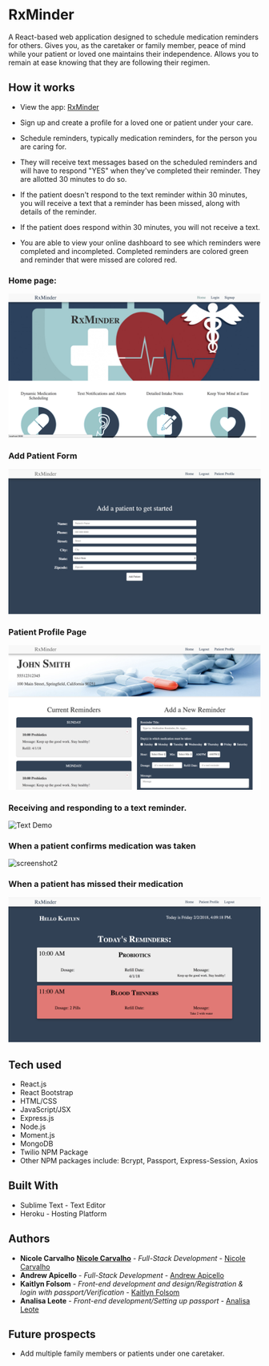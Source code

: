 # RxMinder

A React-based web application designed to schedule medication reminders for others. Gives you, as the caretaker or family member, peace of mind while your patient or loved one maintains their independence. Allows you to remain at ease knowing that they are following their regimen.

## How it works

* View the app: [RxMinder](https://ancient-bastion-53743.herokuapp.com/)

* Sign up and create a profile for a loved one or patient under your care.
* Schedule reminders, typically medication reminders, for the person you are caring for.
* They will receive text messages based on the scheduled reminders and will have to respond "YES" when they've completed their reminder. They are allotted 30 minutes to do so.
* If the patient doesn't respond to the text reminder within 30 minutes, you will receive a text that a reminder has been missed, along with details of the reminder.
* If the patient does respond within 30 minutes, you will not receive a text.
* You are able to view your online dashboard to see which reminders were completed and incompleted. Completed reminders are colored green and reminder that were missed are colored red. 

### Home page:
![Home Page](/src/assets/HomePage.png)

### Add Patient Form
![Add Patient Form](/src/assets/AddPatient.png)

### Patient Profile Page 
![Patient Profile](/src/assets/PatientProfile.png)

### Receiving and responding to a text reminder.
![Text Demo](/src/assets/textDemo.gif)

### When a patient confirms medication was taken
![screenshot2](/src/assets/RespondingToReminder.gif)

### When a patient has missed their medication

![screenshot1](/src/assets/MissingReminder.png)

## Tech used
- React.js
- React Bootstrap
- HTML/CSS
- JavaScript/JSX
- Express.js
- Node.js
- Moment.js
- MongoDB
- Twilio NPM Package
- Other NPM packages include: Bcrypt, Passport, Express-Session, Axios

## Built With

* Sublime Text - Text Editor
* Heroku - Hosting Platform

## Authors

* **Nicole Carvalho** **[Nicole Carvalho](https://github.com/nicolelcarvalho)** - *Full-Stack Development* - [Nicole Carvalho](https://github.com/nicolelcarvalho)
* **Andrew Apicello** - *Full-Stack Development* - [Andrew Apicello](https://github.com/andrew-apicello)
* **Kaitlyn Folsom** - *Front-end development and design/Registration & login with passport/Verification* - [Kaitlyn Folsom](https://github.com/Jewel0106)
* **Analisa Leote** - *Front-end development/Setting up passport* - [Analisa Leote](https://github.com/aleote)

## Future prospects

* Add multiple family members or patients under one caretaker.
